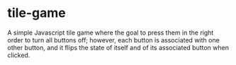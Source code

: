 # tile-game
A simple Javascript tile game where the goal to press them in the right order to turn all buttons off; however, each button is associated with one other button, and it flips the state of itself and of its associated button when clicked. 
